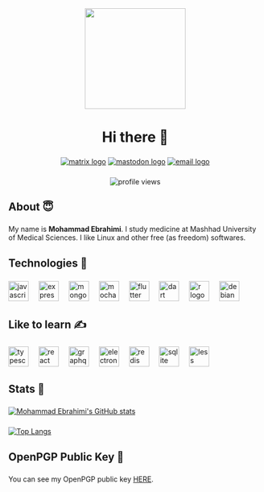 <div align="center">
  <img height="200" src="https://media4.giphy.com/media/v1.Y2lkPTc5MGI3NjExMjEwNGQ5YzUxMzY4OWZmZDdiZDk4ZGE5Y2QxMTljYzMxNDUxMGU4MyZlcD12MV9pbnRlcm5hbF9naWZzX2dpZklkJmN0PWc/836HiJc7pgzy8iNXCn/giphy.gif" />
</div>

###

<h1 align="center">Hi there 👋</h1>

###

<div align="center">
  <a href="https://matrix.to/#/@moheb2000:wiiz.ir" target="_blank"><img src="https://img.shields.io/static/v1?message=Matrix&logo=matrix&label=&color=000000&logoColor=white&labelColor=&style=for-the-badge" alt="matrix logo" /></a>
  <a href="https://fosstodon.org/@moheb2000" target="_blank"><img src="https://img.shields.io/static/v1?message=Mastodon&logo=mastodon&label=&color=9146FF&logoColor=white&labelColor=&style=for-the-badge" alt="mastodon logo" /></a>
  <a href="mailto:ebrahimim79@duck.com" target="_blank">
    <img src="https://img.shields.io/static/v1?message=Email&logo=gmail&label=&color=D14836&logoColor=white&labelColor=&style=for-the-badge" alt="email logo" />
  </a>
</div>

###

<div align="center">
  <img src="https://komarev.com/ghpvc/?username=moheb2000&style=flat-square&color=blue" alt="profile views"/>
</div>

###

<h2 align="left">About 😇</h2>

###

<p align="left">My name is <b>Mohammad Ebrahimi</b>. I study medicine at Mashhad University of Medical Sciences. I like Linux and other free (as freedom) softwares.</p>

###

<h2 align="left">Technologies 🔧</h2>

###

<div align="left">
  <img src="https://cdn.jsdelivr.net/gh/devicons/devicon/icons/javascript/javascript-original.svg" height="40" alt="javascript logo" />
  <img width="12" />
  <img src="https://cdn.jsdelivr.net/gh/devicons/devicon/icons/express/express-original.svg" height="40" alt="express logo" />
  <img width="12" />
  <img src="https://cdn.jsdelivr.net/gh/devicons/devicon/icons/mongodb/mongodb-plain-wordmark.svg" height="40" alt="mongodb logo" />
  <img width="12" />
  <img src="https://cdn.jsdelivr.net/gh/devicons/devicon/icons/mocha/mocha-plain.svg" height="40" alt="mocha logo" />
  <img width="12" />
  <img src="https://cdn.jsdelivr.net/gh/devicons/devicon/icons/flutter/flutter-original.svg" height="40" alt="flutter logo" />
  <img width="12" />
  <img src="https://cdn.jsdelivr.net/gh/devicons/devicon/icons/dart/dart-original.svg" height="40" alt="dart logo" />
  <img width="12" />
  <img src="https://cdn.jsdelivr.net/gh/devicons/devicon/icons/r/r-original.svg" height="40" alt="r logo" />
  <img width="12" />
  <img src="https://cdn.jsdelivr.net/gh/devicons/devicon/icons/debian/debian-original-wordmark.svg" height="40" alt="debian logo" />
</div>

###

<h2 align="left">Like to learn ✍️</h2>

###

<div align="left">
  <img src="https://cdn.jsdelivr.net/gh/devicons/devicon/icons/typescript/typescript-original.svg" height="40" alt="typescript logo" />
  <img width="12" />
  <img src="https://cdn.jsdelivr.net/gh/devicons/devicon/icons/react/react-original.svg" height="40" alt="react logo" />
  <img width="12" />
  <img src="https://cdn.jsdelivr.net/gh/devicons/devicon/icons/graphql/graphql-plain.svg" height="40" alt="graphql logo" />
  <img width="12" />
  <img src="https://cdn.jsdelivr.net/gh/devicons/devicon/icons/electron/electron-original.svg" height="40" alt="electron logo" />
  <img width="12" />
  <img src="https://cdn.jsdelivr.net/gh/devicons/devicon/icons/redis/redis-original.svg" height="40" alt="redis logo" />
  <img width="12" />
  <img src="https://cdn.jsdelivr.net/gh/devicons/devicon/icons/sqlite/sqlite-original.svg" height="40" alt="sqlite logo" />
  <img width="12" />
  <img src="https://cdn.jsdelivr.net/gh/devicons/devicon/icons/less/less-plain-wordmark.svg" height="40" alt="less logo" />
</div>

###

<h2 align="left">Stats 💯</h2>

###

<div align="left">
  <a href="https://github.com/moheb2000" target="_blank"><img src="https://github-readme-stats.vercel.app/api?username=moheb2000&show_icons=true" alt="Mohammad Ebrahimi's GitHub stats" /></a>
</div>

###

<div align="left">
  <a href="https://github.com/moheb2000" target="_blank"><img src="https://github-readme-stats.vercel.app/api/top-langs/?username=moheb2000&hide=css,html" alt="Top Langs" /></a>
</div>

###

<h2 align="left">OpenPGP Public Key 🔑</h2>

###

<p align="left">You can see my OpenPGP public key <a href="https://keyserver.ubuntu.com/pks/lookup?op=get&search=0xfed447125ee08beadfe4d123b1e74f4bd50c220d">HERE</a>.</p>

###
